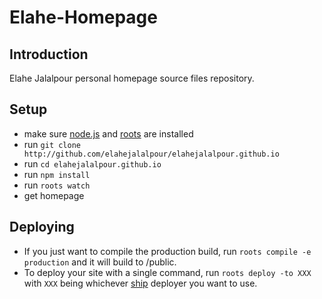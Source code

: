 # Elahe-Homepage

## Introduction
Elahe Jalalpour personal homepage source files repository.

## Setup

- make sure [node.js](http://nodejs.org) and [roots](http://roots.cx) are installed
- run `git clone http://github.com/elahejalalpour/elahejalalpour.github.io`
- run `cd elahejalalpour.github.io`
- run `npm install`
- run `roots watch`
- get homepage

## Deploying

- If you just want to compile the production build, run `roots compile -e production` and it will build to /public.
- To deploy your site with a single command, run `roots deploy -to XXX` with `XXX` being whichever
 [ship](https://github.com/carrot/ship#usage) deployer you want to use.
